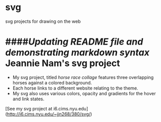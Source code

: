 # svg
svg projects for drawing on the web

####*Updating README file and demonstrating markdown syntax*
Jeannie Nam's svg project
=========================

* My svg project, titled *horse race collage* features three overlapping horses against a colored background. 
* Each horse links to a different website relating to the theme.
* My svg also uses various colors, opacity and gradients for the hover and link states.

[See my svg project at i6.cims.nyu.edu] (http://i6.cims.nyu.edu/~jjn268/380/svg/)
